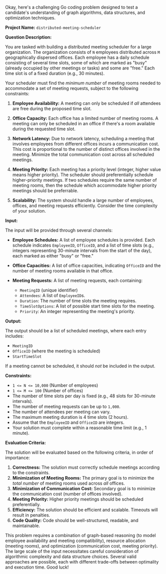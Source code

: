 Okay, here's a challenging Go coding problem designed to test a candidate's understanding of graph algorithms, data structures, and optimization techniques.

**Project Name:** `distributed-meeting-scheduler`

**Question Description:**

You are tasked with building a distributed meeting scheduler for a large organization. The organization consists of `N` employees distributed across `M` geographically dispersed offices. Each employee has a daily schedule consisting of several time slots, some of which are marked as "busy" (already occupied by other meetings or tasks) and some are "free." Each time slot is of a fixed duration (e.g., 30 minutes).

Your scheduler must find the *minimum number* of meeting rooms needed to accommodate a set of meeting requests, subject to the following constraints:

1.  **Employee Availability:** A meeting can only be scheduled if *all* attendees are free during the proposed time slot.

2.  **Office Capacity:** Each office has a limited number of meeting rooms. A meeting can only be scheduled in an office if there's a room available during the requested time slot.

3.  **Network Latency:** Due to network latency, scheduling a meeting that involves employees from different offices incurs a communication cost. This cost is proportional to the number of distinct offices involved in the meeting.  Minimize the total communication cost across all scheduled meetings.

4.  **Meeting Priority:** Each meeting has a priority level (integer, higher value means higher priority). The scheduler should preferentially schedule higher-priority meetings. If two schedules require the same number of meeting rooms, then the schedule which accommodate higher priority meetings should be preferrable.

5.  **Scalability:** The system should handle a large number of employees, offices, and meeting requests efficiently.  Consider the time complexity of your solution.

**Input:**

The input will be provided through several channels:

*   **Employee Schedules:** A list of employee schedules is provided. Each schedule indicates `EmployeeID`, `OfficeID`, and a list of time slots (e.g., integers representing 30-minute intervals from the start of the day), each marked as either "busy" or "free."

*   **Office Capacities:** A list of office capacities, indicating `OfficeID` and the number of meeting rooms available in that office.

*   **Meeting Requests:** A list of meeting requests, each containing:
    *   `MeetingID` (unique identifier)
    *   `Attendees`: A list of `EmployeeID`s.
    *   `Duration`: The number of time slots the meeting requires.
    *   `TimeSlotOptions`: A list of possible start time slots for the meeting.
    *   `Priority`: An integer representing the meeting's priority.

**Output:**

The output should be a list of scheduled meetings, where each entry includes:

*   `MeetingID`
*   `OfficeID` (where the meeting is scheduled)
*   `StartTimeSlot`

If a meeting cannot be scheduled, it should *not* be included in the output.

**Constraints:**

*   `1 <= N <= 10,000` (Number of employees)
*   `1 <= M <= 100` (Number of offices)
*   The number of time slots per day is fixed (e.g., 48 slots for 30-minute intervals).
*   The number of meeting requests can be up to `1,000`.
*   The number of attendees per meeting can vary.
*   The maximum meeting duration is 4 time slots (2 hours).
*   Assume that the `EmployeeID` and `OfficeID` are integers.
*   Your solution must complete within a reasonable time limit (e.g., 1 minute).

**Evaluation Criteria:**

The solution will be evaluated based on the following criteria, in order of importance:

1.  **Correctness:** The solution must correctly schedule meetings according to the constraints.
2.  **Minimization of Meeting Rooms:** The primary goal is to minimize the *total number* of meeting rooms used across *all* offices.
3.  **Minimization of Communication Cost:**  Secondary goal is to minimize the communication cost (number of offices involved).
4.  **Meeting Priority:** Higher priority meetings should be scheduled preferentially.
5.  **Efficiency:** The solution should be efficient and scalable. Timeouts will result in penalties.
6.  **Code Quality:** Code should be well-structured, readable, and maintainable.

This problem requires a combination of graph-based reasoning (to model employee availability and meeting compatibility), resource allocation (meeting rooms), and optimization (communication cost, meeting priority). The large scale of the input necessitates careful consideration of algorithmic complexity and data structure choices. Several valid approaches are possible, each with different trade-offs between optimality and execution time. Good luck!
